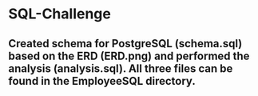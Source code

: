 # SQL-Challenge

## Created schema for PostgreSQL (schema.sql) based on the ERD (ERD.png) and performed the analysis (analysis.sql).  All three files can be found in the EmployeeSQL directory.
